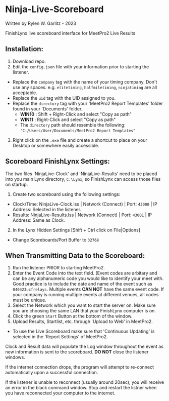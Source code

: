 # Ninja-Live-Scoreboard
Written by Rylen W. Garlitz - 2023

FinishLynx live scoreboard interface for MeetPro2 Live Results


## Installation: 
1. Download repo. 
2. Edit the `config.json` file with your information prior to starting the listener. 
  - Replace the `company` tag with the name of your timing company. Don't use any spaces. e.g. `elitetiming`, `halfmiletiming`, `ninjatiming` are all acceptable.
  - Replace the `uid` tag with the UID assigned to you.
  - Replace the `directory` tag with your 'MeetPro2 Report Templates' folder found in your 'Documents' folder.
    - **WIN10** : Shift + Right-Click and select "Copy as path" 
    - **WIN11** : Right-Click and select "Copy as path" 
    - The `directory` path should resemble the following: `"C:/Users/User/Documents/MeetPro2 Report Templates"`

3. Right click on the `.exe` file and create a shortcut to place on your Desktop or somewhere easily accessible. 

## Scoreboard FinishLynx Settings:
The two files 'NinjaLive-Clock' and 'NinjaLive-Results' need to be placed into you main Lynx directory, `C:\Lynx`, so FinishLynx can access those files on startup. 

1. Create two scoreboard using the following settings: 

- Clock/Time: NinjaLive-Clock.lss | Network (Connect) | Port: `43000` | IP Address: Selected in the listener.
- Results: NinjaLive-Results.lss | Network (Connect) | Port: `43001` | IP Address: Same as Clock.

2. In the Lynx Hidden Settings [Shift + Ctrl click on File|Options]
  - Change Scoreboards/Port Buffer to `32768`

## When Transmitting Data to the Scoreboard: 
1. Run the listener PRIOR to starting MeetPro2. 
2. Enter the Event Code into the text field. (Event codes are arbitary and can be any alphanumeric code you would like to identify your meet with. Good practice is to include the date and name of the event such as `040423ucfrelays`. Multiple events **CAN NOT** have the same event code. If your company is running multiple events at different venues, all codes must be unique. 
3. Select the Network which you want to start the server on. Make sure you are choosing the same LAN that your FinishLynx computer is on. 
4. Click the green `Start` Button at the bottom of the window.
5. Upload Results, Startlist, etc. through 'Upload to Web' in MeetPro2. 
- To use the Live Scoreboard make sure that 'Continuous Updating' is selected in the 'Report Settings' of MeetPro2. 

Clock and Result data will populate the Log window throughout the event as new information is sent to the scoreboard. **DO NOT** close the listener windows. 

If the internet connection drops, the program will attempt to re-connect automatically upon a successful connection.

If the listener is unable to reconnect (usually around 20sec), you will receive an error in the black command window. Stop and restart the listner when you have reconnected your computer to the internet.
